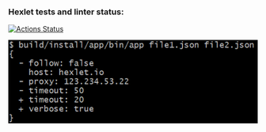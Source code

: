 ### Hexlet tests and linter status:
[![Actions Status](https://github.com/EugenePTCDA/java-project-71/actions/workflows/hexlet-check.yml/badge.svg)](https://github.com/EugenePTCDA/java-project-71/actions)

![DiffJSON.png](app/assets/DiffJSON.png)